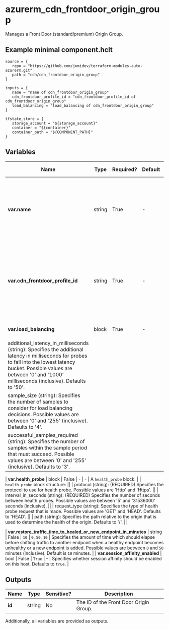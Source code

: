 # azurerm_cdn_frontdoor_origin_group

Manages a Front Door (standard/premium) Origin Group.

## Example minimal component.hclt

```hcl
source = {
   repo = "https://github.com/jumidev/terraform-modules-auto-azurerm.git" 
   path = "cdn/cdn_frontdoor_origin_group" 
}

inputs = {
   name = "name of cdn_frontdoor_origin_group" 
   cdn_frontdoor_profile_id = "cdn_frontdoor_profile_id of cdn_frontdoor_origin_group" 
   load_balancing = "load_balancing of cdn_frontdoor_origin_group" 
}

tfstate_store = {
   storage_account = "${storage_account}" 
   container = "${container}" 
   container_path = "${COMPONENT_PATH}" 
}

```

## Variables

| Name | Type | Required? |  Default  |  possible values |  Description |
| ---- | ---- | --------- |  ----------- | ----------- | ----------- |
| **var.name** | string | True | -  |  -  |  The name which should be used for this Front Door Origin Group. Changing this forces a new Front Door Origin Group to be created. | 
| **var.cdn_frontdoor_profile_id** | string | True | -  |  -  |  The ID of the Front Door Profile within which this Front Door Origin Group should exist. Changing this forces a new Front Door Origin Group to be created. | 
| **var.load_balancing** | block | True | -  |  -  |  A `load_balancing` block. | | `load_balancing` block structure: || 
|   additional_latency_in_milliseconds (string): Specifies the additional latency in milliseconds for probes to fall into the lowest latency bucket. Possible values are between '0' and '1000' milliseconds (inclusive). Defaults to '50'. ||
|   sample_size (string): Specifies the number of samples to consider for load balancing decisions. Possible values are between '0' and '255' (inclusive). Defaults to '4'. ||
|   successful_samples_required (string): Specifies the number of samples within the sample period that must succeed. Possible values are between '0' and '255' (inclusive). Defaults to '3'. ||

| **var.health_probe** | block | False | -  |  -  |  A `health_probe` block. | | `health_probe` block structure: || 
|   protocol (string): (REQUIRED) Specifies the protocol to use for health probe. Possible values are 'Http' and 'Https'. ||
|   interval_in_seconds (string): (REQUIRED) Specifies the number of seconds between health probes. Possible values are between '5' and '31536000' seconds (inclusive). ||
|   request_type (string): Specifies the type of health probe request that is made. Possible values are 'GET' and 'HEAD'. Defaults to 'HEAD'. ||
|   path (string): Specifies the path relative to the origin that is used to determine the health of the origin. Defaults to '/'. ||

| **var.restore_traffic_time_to_healed_or_new_endpoint_in_minutes** | string | False | `10`  |  `0`, `50`, `10`  |  Specifies the amount of time which should elapse before shifting traffic to another endpoint when a healthy endpoint becomes unhealthy or a new endpoint is added. Possible values are between `0` and `50` minutes (inclusive). Default is `10` minutes. | 
| **var.session_affinity_enabled** | bool | False | `True`  |  -  |  Specifies whether session affinity should be enabled on this host. Defaults to `true`. | 



## Outputs

| Name | Type | Sensitive? | Description |
| ---- | ---- | --------- | --------- |
| **id** | string | No  | The ID of the Front Door Origin Group. | 

Additionally, all variables are provided as outputs.
